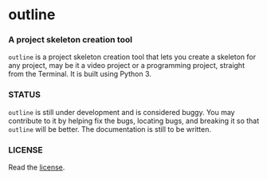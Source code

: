 # outline
### A project skeleton creation tool

`outline` is a project skeleton creation tool that lets you create a skeleton for any project, may be it a video project or a programming project, straight from the Terminal. It is built using Python 3.

### STATUS

`outline` is still under development and is considered buggy. You may contribute to it by helping fix the bugs, locating bugs, and breaking it so that `outline` will be better. The documentation is still to be written.

### LICENSE

Read the [license](LICENSE.md).
